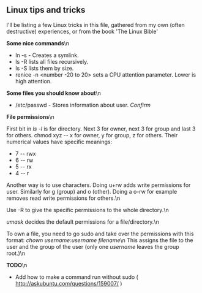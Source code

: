 Linux tips and tricks
------------------------------

I'll be listing a few Linux tricks in this file, gathered from my own (often destructive) experiences,
or from the book 'The Linux Bible'

**Some nice commands**\n

- ln -s <file> <linkname> - Creates a symlink.
- ls -R lists all files recursively.
- ls -S lists them by size.
- renice -n <number -20 to 20> <process id> sets a CPU attention parameter. Lower is high attention. 

**Some files you should know about**\n

- /etc/passwd - Stores information about user. *Confirm*

**File permissions**\n

First bit in *ls -l* is for directory. Next 3 for owner, next 3 for group and last 3 for others.
chmod xyz -- x for owner, y for group, z for others.
Their numerical values have specific meanings: 
- 7 -- rwx
- 6 -- rw
- 5 -- rx
- 4 -- r

Another way is to use characters. Doing u+rw adds write permissions for user. Similarly for g (group) and o (other).
Doing a o-rw for example removes read write permissions for others.\n

Use -R to give the specific permissions to the whole directory.\n

*umask* decides the default permissions for a file/directory.\n

To own a file, you need to go sudo and take over the permissions with this format: *chown username:username filename*\n
This assigns the file to the user and the group of the user (only one *username* leaves the group root.)\n


**TODO**\n

- Add how to make a command run without sudo ( http://askubuntu.com/questions/159007/ )
